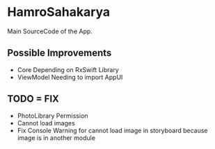 # HamroSahakarya

Main SourceCode of the App.

## Possible Improvements
- Core Depending on RxSwift Library
- ViewModel Needing to import AppUI

## TODO = FIX
- PhotoLibrary Permission
- Cannot load images
- Fix Console Warning for cannot load image in storyboard because image is in another module
